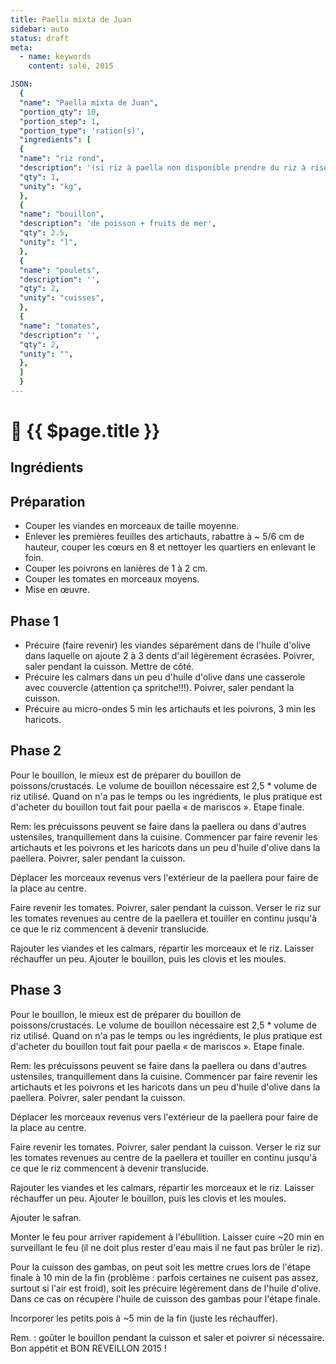```yaml
---
title: Paella mixta de Juan
sidebar: auto
status: draft
meta:
  - name: keywords
    content: salé, 2015

JSON:
  {
  "name": "Paella mixta de Juan",
  "portion_qty": 10,
  "portion_step": 1,
  "portion_type": 'ration(s)',
  "ingredients": [
  {
  "name": "riz rond",
  "description": '(si riz à paella non disponible prendre du riz à risotto)',
  "qty": 1,
  "unity": "kg",
  },
  {
  "name": "bouillon",
  "description": 'de poisson + fruits de mer',
  "qty": 2.5,
  "unity": "l",
  },
  {
  "name": "poulets",
  "description": '',
  "qty": 2,
  "unity": "cuisses",
  },
  {
  "name": "tomates",
  "description": '',
  "qty": 2,
  "unity": "",
  },
  ]
  }
---
```

# 🥘 {{ $page.title }}

## Ingrédients

<recipePortion :recette="$page.frontmatter.JSON" />

## Préparation

- Couper les viandes en morceaux de taille moyenne.
- Enlever les premières feuilles des artichauts, rabattre à ~ 5/6 cm de hauteur, couper les cœurs en 8 et nettoyer les quartiers en enlevant le foin.
- Couper les poivrons en lanières de 1 à 2 cm.
- Couper les tomates en morceaux moyens.
- Mise en œuvre.

## Phase 1

- Précuire (faire revenir) les viandes séparément dans de l'huile d'olive dans laquelle on ajoute 2 à 3 dents d'ail légèrement écrasées. Poivrer, saler pendant la cuisson. Mettre de côté.
- Précuire les calmars dans un peu d'huile d'olive dans une casserole avec couvercle (attention ça spritche!!!). Poivrer, saler pendant la cuisson.
- Précuire au micro-ondes 5 min les artichauts et les poivrons, 3 min les haricots.
## Phase 2

Pour le bouillon, le mieux est de préparer du bouillon de poissons/crustacés. Le volume de bouillon nécessaire est 2,5 * volume de riz utilisé. Quand on n'a pas le temps ou les ingrédients, le plus pratique est d'acheter du bouillon tout fait pour paella « de mariscos ».
Etape finale.

Rem: les précuissons peuvent se faire dans la paellera ou dans d'autres ustensiles, tranquillement dans la cuisine.
Commencer par faire revenir les artichauts et les poivrons et les haricots dans un peu d'huile d'olive dans la paellera. Poivrer, saler pendant la cuisson.

Déplacer les morceaux revenus vers l'extérieur de la paellera pour faire de la place au centre.

Faire revenir les tomates. Poivrer, saler pendant la cuisson.
Verser le riz sur les tomates revenues au centre de la paellera et touiller en continu jusqu'à ce que le riz commencent à devenir translucide.

Rajouter les viandes et les calmars, répartir les morceaux et le riz. Laisser réchauffer un peu. Ajouter le bouillon, puis les clovis et les moules.

## Phase 3


Pour le bouillon, le mieux est de préparer du bouillon de poissons/crustacés. Le volume de bouillon nécessaire est 2,5 * volume de riz utilisé. Quand on n'a pas le temps ou les ingrédients, le plus pratique est d'acheter du bouillon tout fait pour paella « de mariscos ».
Etape finale.

Rem: les précuissons peuvent se faire dans la paellera ou dans d'autres ustensiles, tranquillement dans la cuisine.
Commencer par faire revenir les artichauts et les poivrons et les haricots dans un peu d'huile d'olive dans la paellera. Poivrer, saler pendant la cuisson.

Déplacer les morceaux revenus vers l'extérieur de la paellera pour faire de la place au centre.

Faire revenir les tomates. Poivrer, saler pendant la cuisson.
Verser le riz sur les tomates revenues au centre de la paellera et touiller en continu jusqu'à ce que le riz commencent à devenir translucide.

Rajouter les viandes et les calmars, répartir les morceaux et le riz. Laisser réchauffer un peu. Ajouter le bouillon, puis les clovis et les moules.

Ajouter le safran.

Monter le feu pour arriver rapidement à l'ébullition.
Laisser cuire ~20 min en surveillant le feu (il ne doit plus rester d'eau mais il ne faut pas brûler le riz).

Pour la cuisson des gambas, on peut soit les mettre crues lors de l'étape finale à 10 min de la fin (problème : parfois certaines ne cuisent pas assez, surtout si l'air est froid), soit les précuire légèrement dans de l'huile d'olive. Dans ce cas on récupère l'huile de cuisson des gambas pour l'étape finale.

Incorporer les petits pois à ~5 min de la fin (juste les réchauffer).

Rem. : goûter le bouillon pendant la cuisson et saler et poivrer si nécessaire. Bon appétit et BON REVEILLON 2015 !
